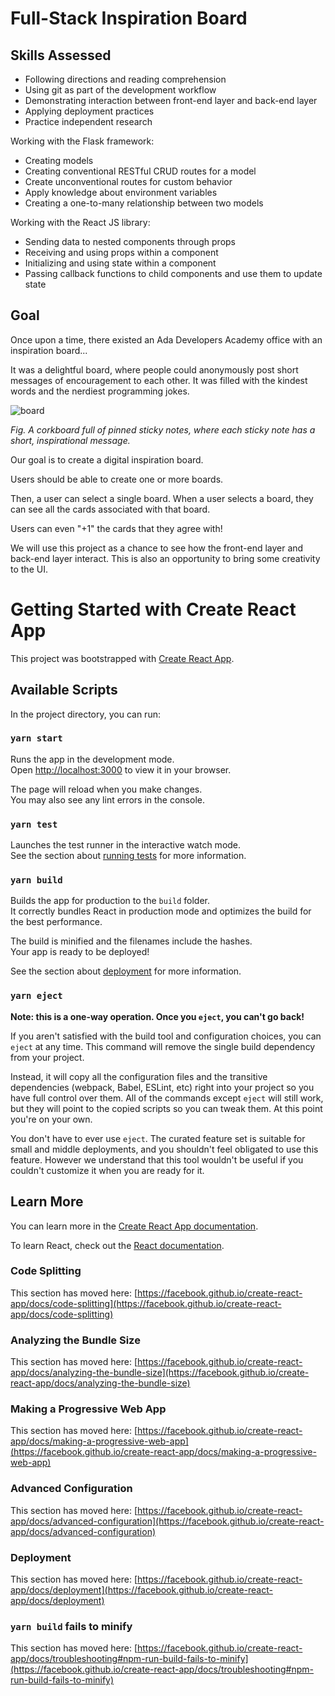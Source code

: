 # Full-Stack Inspiration Board

## Skills Assessed
* Following directions and reading comprehension
* Using git as part of the development workflow
* Demonstrating interaction between front-end layer and back-end layer
* Applying deployment practices
* Practice independent research

Working with the Flask framework:

* Creating models
* Creating conventional RESTful CRUD routes for a model
* Create unconventional routes for custom behavior
* Apply knowledge about environment variables
* Creating a one-to-many relationship between two models

Working with the React JS library:

* Sending data to nested components through props
* Receiving and using props within a component
* Initializing and using state within a component
* Passing callback functions to child components and use them to update state

## Goal
Once upon a time, there existed an Ada Developers Academy office with an inspiration board...

It was a delightful board, where people could anonymously post short messages of encouragement to each other. It was filled with the kindest words and the nerdiest programming jokes.

![board](https://user-images.githubusercontent.com/60857422/204662440-852c9fa2-f0a5-4382-8d1e-2b22b1075afc.jpeg)

_Fig. A corkboard full of pinned sticky notes, where each sticky note has a short, inspirational message._

Our goal is to create a digital inspiration board.

Users should be able to create one or more boards.

Then, a user can select a single board. When a user selects a board, they can see all the cards associated with that board.

Users can even "+1" the cards that they agree with!

We will use this project as a chance to see how the front-end layer and back-end layer interact. This is also an opportunity to bring some creativity to the UI.

# Getting Started with Create React App

This project was bootstrapped with [Create React App](https://github.com/facebook/create-react-app).

## Available Scripts

In the project directory, you can run:

### `yarn start`

Runs the app in the development mode.\
Open [http://localhost:3000](http://localhost:3000) to view it in your browser.

The page will reload when you make changes.\
You may also see any lint errors in the console.

### `yarn test`

Launches the test runner in the interactive watch mode.\
See the section about [running tests](https://facebook.github.io/create-react-app/docs/running-tests) for more information.

### `yarn build`

Builds the app for production to the `build` folder.\
It correctly bundles React in production mode and optimizes the build for the best performance.

The build is minified and the filenames include the hashes.\
Your app is ready to be deployed!

See the section about [deployment](https://facebook.github.io/create-react-app/docs/deployment) for more information.

### `yarn eject`

**Note: this is a one-way operation. Once you `eject`, you can't go back!**

If you aren't satisfied with the build tool and configuration choices, you can `eject` at any time. This command will remove the single build dependency from your project.

Instead, it will copy all the configuration files and the transitive dependencies (webpack, Babel, ESLint, etc) right into your project so you have full control over them. All of the commands except `eject` will still work, but they will point to the copied scripts so you can tweak them. At this point you're on your own.

You don't have to ever use `eject`. The curated feature set is suitable for small and middle deployments, and you shouldn't feel obligated to use this feature. However we understand that this tool wouldn't be useful if you couldn't customize it when you are ready for it.

## Learn More

You can learn more in the [Create React App documentation](https://facebook.github.io/create-react-app/docs/getting-started).

To learn React, check out the [React documentation](https://reactjs.org/).

### Code Splitting

This section has moved here: [https://facebook.github.io/create-react-app/docs/code-splitting](https://facebook.github.io/create-react-app/docs/code-splitting)

### Analyzing the Bundle Size

This section has moved here: [https://facebook.github.io/create-react-app/docs/analyzing-the-bundle-size](https://facebook.github.io/create-react-app/docs/analyzing-the-bundle-size)

### Making a Progressive Web App

This section has moved here: [https://facebook.github.io/create-react-app/docs/making-a-progressive-web-app](https://facebook.github.io/create-react-app/docs/making-a-progressive-web-app)

### Advanced Configuration

This section has moved here: [https://facebook.github.io/create-react-app/docs/advanced-configuration](https://facebook.github.io/create-react-app/docs/advanced-configuration)

### Deployment

This section has moved here: [https://facebook.github.io/create-react-app/docs/deployment](https://facebook.github.io/create-react-app/docs/deployment)

### `yarn build` fails to minify

This section has moved here: [https://facebook.github.io/create-react-app/docs/troubleshooting#npm-run-build-fails-to-minify](https://facebook.github.io/create-react-app/docs/troubleshooting#npm-run-build-fails-to-minify)
